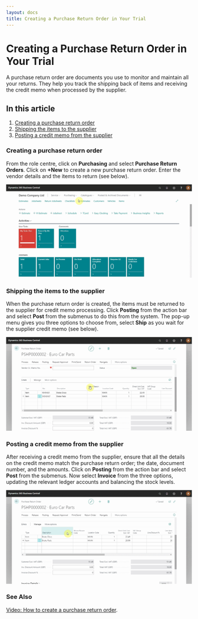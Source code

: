 ```yaml
---
layout: docs
title: Creating a Purchase Return Order in Your Trial
---
```


# Creating a Purchase Return Order in Your Trial

A purchase return order are documents you use to monitor and maintain all your returns. They help you track the shipping back of items and receiving the credit memo when processed by the supplier.

## In this article

1. [Creating a purchase return order](#creating-a-purchase-return-order)
2. [Shipping the items to the supplier](#shipping-the-items-to-the-supplier)
3. [Posting a credit memo from the supplier](#posting-a-credit-memo-from-the-supplier)

### Creating a purchase return order
From the role centre, click on **Purchasing** and select **Purchase Return Orders**. Click on **+New** to create a new purchase return order. Enter the vendor details and the items to return (see below).

![](media/garagehive-trial-creating-a-purchase-return-order1.gif)


### Shipping the items to the supplier
When the purchase return order is created, the items must be returned to the supplier for credit memo processing. Click **Posting** from the action bar and select **Post** from the submenus to do this from the system. The pop-up menu gives you three options to choose from, select **Ship** as you wait for the supplier credit memo (see below).

![](media/garagehive-trial-creating-a-purchase-return-order2.gif) 

### Posting a credit memo from the supplier
After receiving a credit memo from the supplier, ensure that all the details on the credit memo match the purchase return order; the date, document number, and the amounts. Click on **Posting** from the action bar and select **Post** from the submenus. Now select **Invoice** from the three options, updating the relevant ledger accounts and balancing the stock levels.

![](media/garagehive-trial-creating-a-purchase-return-order3.gif)

### **See Also**

[Video: How to create a purchase return order](https://www.youtube.com/watch?v=X81T5UAOTNU&t=83s).